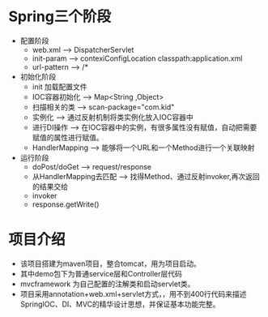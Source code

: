 # Spring三个阶段
- 配置阶段
    - web.xml   --> DispatcherServlet
    - init-param --> contexiConfigLocation classpath:application.xml
    - url-pattern --> /*
- 初始化阶段
    - init 加载配置文件
    - IOC容器初始化 --> Map<String ,Object>
    - 扫描相关的类 --> scan-package="com.kid"
    - 实例化  --> 通过反射机制将类实例化放入IOC容器中
    - 进行DI操作 -->  在IOC容器中的实例，有很多属性没有赋值，自动把需要赋值的属性进行赋值。
    - HandlerMapping -->  能够将一个URL和一个Method进行一个关联映射
- 运行阶段
    - doPost/doGet  --> request/response
    - 从HandlerMapping去匹配 -->  找得Method、通过反射invoker,再次返回的结果交给
    - invoker 
    - response.getWrite()
    
# 项目介绍
- 该项目搭建为maven项目，整合tomcat，用为项目启动。
- 其中demo包下为普通service层和Controller层代码
- mvcframework 为自己配置的注解类和启动servlet类。
- 项目采用annotation+web.xml+servlet方式，，用不到400行代码来描述SpringIOC、DI、MVC的精华设计思想，并保证基本功能完整。
